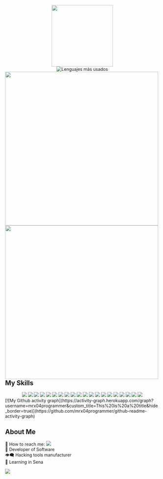 <div align="center">
  <img src="https://user-images.githubusercontent.com/46001898/167279463-ef1844bb-7ba6-4011-89da-2c7eef81ceb8.gif" width="200px"><br>
  <img src="https://github-readme-stats.vercel.app/api/top-langs/?username=mrx04programmer&layout=compact&theme=chartreuse-dark&hide_border=true" width="" alt="Lenguajes más usados">
</div>
<img align="left" src="https://github-readme-stats.vercel.app/api?username=mrx04programmer&show_icons=true&theme=chartreuse-dark&hide_border=true" width="500">
<img align="left" src="http://github-readme-streak-stats.herokuapp.com/?user=mrx04programmer&theme=chartreuse-dark&background=000000&hide_border=true" width="500">

## My Skills
<div align="center">
  <a href="https://www.arduino.cc/"><img src="https://img.shields.io/badge/Arduino-Blue?color=informational&logo=arduino&logoColor=white"></a>
  <a href="https://www.linux.org"><img src="https://img.shields.io/badge/Linux-Blue?color=yellow&logo=linux&logoColor=black"></a>
  <a href="https://www.postman.com/"><img src="https://img.shields.io/badge/Postman-White?color=orange&logo=postman&logoColor=black"></a>
  <!-- style=plastic -->
  <a href="https://www.python.org/"><img src="https://img.shields.io/badge/Python-White?color=blue&logo=python&logoColor=yellow"></a>
  <a href="https://www.rust-lang.org/"><img src="https://img.shields.io/badge/Rust-White?color=black&logo=rust&logoColor=white"></a>
  <a href="https://developer.mozilla.org/es/docs/Web/CSS"><img src="https://img.shields.io/badge/CSS-White?color=blue&logo=css3&logoColor=white"></a><!--<br>-->
  <a href="https://www.perl.org/"><img src="https://img.shields.io/badge/Perl-White?color=informational&logo=perl&logoColor=ff69b4"></a>
  <a href="https://www.mysql.com/"><img src="https://img.shields.io/badge/MySQL-White?color=critical&logo=mysql&logoColor=black"></a>
  <a href="https://developer.mozilla.org/en-US/docs/Web/JavaScript"><img src="https://img.shields.io/badge/Javascript-White?color=black&logo=javascript&logoColor=yellow"></a>
  <a href="https://www.ruby-lang.org/en/"><img src="https://img.shields.io/badge/Ruby-White?color=white&logo=ruby&logoColor=red"></a>
  <a href="https://www.java.com/es/"><img src="https://img.shields.io/badge/Java-White?color=red&logo=java&logoColor=blue"></a>
  <a href="https://developer.mozilla.org/en/docs/Glossary/HTML5"><img src="https://img.shields.io/badge/HTML5-White?color=orange&logo=html5&logoColor=white"></a>
  <a href="https://www.microsoft.com/en-us/sql-server?rtc=1"><img src="https://img.shields.io/badge/SQL Server-White?color=white&logo=microsoft%20sql%20server&logoColor=red"></a><!--<br>-->
  <a href="https://nodejs.org/en/"><img src="https://img.shields.io/badge/node-black?color=black&logo=nodedotjs&logoColor=green"></a>
  <a href="https://go.dev/"><img src="https://img.shields.io/badge/Goland-White?color=informational&logo=goland&logoColor=white"></a>
  <a href="https://www.php.net/"><img src="https://img.shields.io/badge/PHP-White?color=black&logo=php&logoColor=9cf"></a>
  <a href="https://www.docker.com/"><img src="https://img.shields.io/badge/Docker-White?color=informational&logo=docker&logoColor=white"></a>
  <a href="https://getbootstrap.com/"><img src="https://img.shields.io/badge/Bootstrap-White?color=blueviolet&logo=bootstrap&logoColor=white"></a>
  <a href="https://git-scm.com/"><img src="https://img.shields.io/badge/Git-White?color=black&logo=git&logoColor=orange"></a>
  <a href="https://github.com/"><img src="https://img.shields.io/badge/Github-White?color=black&logo=github&logoColor=white"></a>
<!--<br>-->
  
  
</div>
[![My Github activity graph](https://activity-graph.herokuapp.com/graph?username=mrx04programmer&custom_title=This%20is%20a%20title&hide_border=true)](https://github.com/mrx04programmer/github-readme-activity-graph)
<!--
<img src=https://github-readme-stats.vercel.app/api/top-langs/?username=mrx04programmer&show_icons=true&theme=onedark></p>
-->

## About Me
  👤 How to reach me: <a href="mailto:user_mrx04programmer@protonmail.com" target="_blank"><img src="https://img.shields.io/badge/Email-mrx04programmer-blue?style=plastic&logo=gmail&color=white"></a><br>
  🗿 Developer of Software <br>
  👁️‍🗨️ Hacking tools manufacturer <br>
  🎒 Learning in Sena <br>
  
![](https://komarev.com/ghpvc/?username=mrx04programmer&label=PROFILE+VIEWS)

